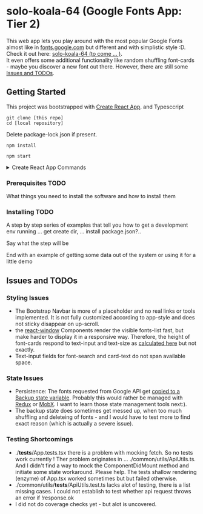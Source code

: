 # solo-koala-64 (Google Fonts App: Tier 2) 

This web app lets you play around with the most popular Google Fonts almost like in [fonts.google.com](https://fonts.google.com) but different and with simplistic style :D. Check it out here: [solo-koala-64 (to come ... )](#). <br />
It even offers some additional functionality like random shuffling font-cards - maybe you discover a new font out there.
However, there are still some [Issues and TODOs](#issues-and-todos).


## Getting Started

This project was bootstrapped with [Create React App](https://github.com/facebook/create-react-app). and Typesccript <br />

```
git clone [this repo] 
cd [local repository]
```
Delete package-lock.json if present.

```
npm install
```
```
npm start
```

<details><summary>Create React App Commands</summary>
<p>
In the project directory, you can run (Available Scripts):

```
npm start
```

Runs the app in the development mode.<br />
Open [http://localhost:3000](http://localhost:3000) to view it in the browser.

The page will reload if you make edits.<br />
You will also see any lint errors in the console.

```
npm test
```
Launches the test runner in the interactive watch mode.<br />
See the section about [running tests](https://facebook.github.io/create-react-app/docs/running-tests) for more information.

```
npm run build
```

Builds the app for production to the `build` folder.<br />
It correctly bundles React in production mode and optimizes the build for the best performance.

The build is minified and the filenames include the hashes.<br />
Your app is ready to be deployed!

See the section about [deployment](https://facebook.github.io/create-react-app/docs/deployment) for more information.

```
npm run eject`
```

**Note: this is a one-way operation. Once you `eject`, you can’t go back!**

If you aren’t satisfied with the build tool and configuration choices, you can `eject` at any time. This command will remove the single build dependency from your project.

Instead, it will copy all the configuration files and the transitive dependencies (Webpack, Babel, ESLint, etc) right into your project so you have full control over them. All of the commands except `eject` will still work, but they will point to the copied scripts so you can tweak them. At this point you’re on your own.

You don’t have to ever use `eject`. The curated feature set is suitable for small and middle deployments, and you shouldn’t feel obligated to use this feature. However we understand that this tool wouldn’t be useful if you couldn’t customize it when you are ready for it.

## Learn More

You can learn more in the [Create React App documentation](https://facebook.github.io/create-react-app/docs/getting-started).

To learn React, check out the [React documentation](https://reactjs.org/).

</p>
</details>

### Prerequisites TODO

What things you need to install the software and how to install them


### Installing TODO

A step by step series of examples that tell you how to get a development env running
... get create dir, ... install package.json?..

Say what the step will be

End with an example of getting some data out of the system or using it for a little demo


## Issues and TODOs

### Styling Issues

- The Bootstrap Navbar is more of a placeholder and no real links or tools implemented. It is not fully customized according to app-style and does not sticky disappear on up-scroll.
- the [react-window](https://github.com/bvaughn/react-window) Components render the visible fonts-list fast, but make harder to display it in a responsive way. Therefore, the height of font-cards respond to text-input and text-size as [calculated here](https://github.com/Chingu-Solo/solo-koala-64/blob/092731ef64b213b8350e61aca0d4c8e022d52498/src/Cards.tsx#L174) but not exactly.
- Text-input fields for font-search and card-text do not span available space.

### State Issues

- Persistence: The fonts requested from Google API get [copied to a Backup state variable](https://github.com/Chingu-Solo/solo-koala-64/blob/092731ef64b213b8350e61aca0d4c8e022d52498/src/App.tsx#L61). Probably this would rather be managed with [Redux](https://redux.js.org/) or [MobX](https://mobx.js.org/README.html). I want to learn those state management tools next:).
- The backup state does sometimes get messed up, when too much shuffling and deleteing of fonts - and I would have to test more to find exact reason (which is actually a severe issue).

### Testing Shortcomings

- ./__tests__/App.tests.tsx there is a problem with mocking fetch. So no tests work currently ! Ther problem originates in ... ./common/utils/ApiUtils.ts. And I didn't find a way to mock the ComponentDidMount method and initiate some state workaround. Please help. The tests shallow rendering (enzyme) of App.tsx worked sometimes but but failed otherwise.
- ./common/utils/__tests__/ApiUtils.test.ts lacks alot of testing, there is a list missing cases. I could not establish to test whether api request throws an error if !response.ok
- I did not do coverage checks yet - but alot is uncovered.
